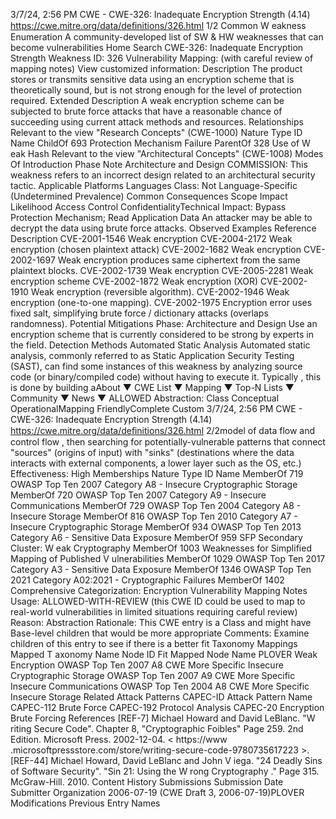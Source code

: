 3/7/24, 2:56 PM CWE - CWE-326: Inadequate Encryption Strength (4.14)
https://cwe.mitre.org/data/deﬁnitions/326.html 1/2
Common W eakness Enumeration
A community-developed list of SW & HW weaknesses that can become
vulnerabilities
Home Search
CWE-326: Inadequate Encryption Strength
Weakness ID: 326
Vulnerability Mapping: (with careful review of mapping notes)
View customized information:
 Description
The product stores or transmits sensitive data using an encryption scheme that is theoretically sound, but is not strong enough for the
level of protection required.
 Extended Description
A weak encryption scheme can be subjected to brute force attacks that have a reasonable chance of succeeding using current attack
methods and resources.
 Relationships
 Relevant to the view "Research Concepts" (CWE-1000)
Nature Type ID Name
ChildOf 693 Protection Mechanism Failure
ParentOf 328 Use of W eak Hash
 Relevant to the view "Architectural Concepts" (CWE-1008)
 Modes Of Introduction
Phase Note
Architecture and Design COMMISSION: This weakness refers to an incorrect design related to an architectural security tactic.
 Applicable Platforms
Languages
Class: Not Language-Specific (Undetermined Prevalence)
 Common Consequences
Scope Impact Likelihood
Access Control
ConfidentialityTechnical Impact: Bypass Protection Mechanism; Read Application Data
An attacker may be able to decrypt the data using brute force attacks.
 Observed Examples
Reference Description
CVE-2001-1546 Weak encryption
CVE-2004-2172 Weak encryption (chosen plaintext attack)
CVE-2002-1682 Weak encryption
CVE-2002-1697 Weak encryption produces same ciphertext from the same plaintext blocks.
CVE-2002-1739 Weak encryption
CVE-2005-2281 Weak encryption scheme
CVE-2002-1872 Weak encryption (XOR)
CVE-2002-1910 Weak encryption (reversible algorithm).
CVE-2002-1946 Weak encryption (one-to-one mapping).
CVE-2002-1975 Encryption error uses fixed salt, simplifying brute force / dictionary attacks (overlaps randomness).
 Potential Mitigations
Phase: Architecture and Design
Use an encryption scheme that is currently considered to be strong by experts in the field.
 Detection Methods
Automated Static Analysis
Automated static analysis, commonly referred to as Static Application Security Testing (SAST), can find some instances of this
weakness by analyzing source code (or binary/compiled code) without having to execute it. Typically , this is done by building aAbout ▼ CWE List ▼ Mapping ▼ Top-N Lists ▼ Community ▼ News ▼
ALLOWED
Abstraction: Class
Conceptual OperationalMapping
FriendlyComplete Custom
3/7/24, 2:56 PM CWE - CWE-326: Inadequate Encryption Strength (4.14)
https://cwe.mitre.org/data/deﬁnitions/326.html 2/2model of data flow and control flow , then searching for potentially-vulnerable patterns that connect "sources" (origins of input)
with "sinks" (destinations where the data interacts with external components, a lower layer such as the OS, etc.)
Effectiveness: High
 Memberships
Nature Type ID Name
MemberOf 719 OWASP Top Ten 2007 Category A8 - Insecure Cryptographic Storage
MemberOf 720 OWASP Top Ten 2007 Category A9 - Insecure Communications
MemberOf 729 OWASP Top Ten 2004 Category A8 - Insecure Storage
MemberOf 816 OWASP Top Ten 2010 Category A7 - Insecure Cryptographic Storage
MemberOf 934 OWASP Top Ten 2013 Category A6 - Sensitive Data Exposure
MemberOf 959 SFP Secondary Cluster: W eak Cryptography
MemberOf 1003 Weaknesses for Simplified Mapping of Published V ulnerabilities
MemberOf 1029 OWASP Top Ten 2017 Category A3 - Sensitive Data Exposure
MemberOf 1346 OWASP Top Ten 2021 Category A02:2021 - Cryptographic Failures
MemberOf 1402 Comprehensive Categorization: Encryption
 Vulnerability Mapping Notes
Usage: ALLOWED-WITH-REVIEW
(this CWE ID could be used to map to real-world vulnerabilities in limited situations requiring careful review)
Reason: Abstraction
Rationale:
This CWE entry is a Class and might have Base-level children that would be more appropriate
Comments:
Examine children of this entry to see if there is a better fit
 Taxonomy Mappings
Mapped T axonomy Name Node ID Fit Mapped Node Name
PLOVER Weak Encryption
OWASP Top Ten 2007 A8 CWE More Specific Insecure Cryptographic Storage
OWASP Top Ten 2007 A9 CWE More Specific Insecure Communications
OWASP Top Ten 2004 A8 CWE More Specific Insecure Storage
 Related Attack Patterns
CAPEC-ID Attack Pattern Name
CAPEC-112 Brute Force
CAPEC-192 Protocol Analysis
CAPEC-20 Encryption Brute Forcing
 References
[REF-7] Michael Howard and David LeBlanc. "W riting Secure Code". Chapter 8, "Cryptographic Foibles" Page 259. 2nd Edition.
Microsoft Press. 2002-12-04. < https://www .microsoftpressstore.com/store/writing-secure-code-9780735617223 >.
[REF-44] Michael Howard, David LeBlanc and John V iega. "24 Deadly Sins of Software Security". "Sin 21: Using the W rong
Cryptography ." Page 315. McGraw-Hill. 2010.
 Content History
 Submissions
Submission Date Submitter Organization
2006-07-19
(CWE Draft 3, 2006-07-19)PLOVER
 Modifications
 Previous Entry Names
